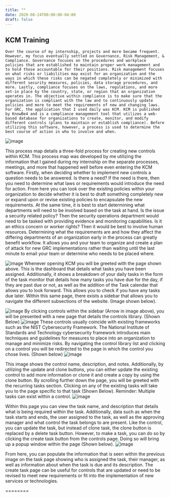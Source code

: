 ```yaml
---
title: ""
date: 2020-08-24T00:00:00-04:00
draft: false
---
```

## KCM Training
	Over the course of my internship, projects and more became frequent. However, my focus eventually settled on Governance, Risk Management, & Compliance. Governance focuses on the procedures and workplace policies that are established to maintain proper work management and to hold those accountable for their positions. Risk management focuses on what risks or liabilities may exist for an organization and the ways in which these risks can be negated completely or minimized with different security measures, policies, data storage procedures, and more. Lastly, compliance focuses on the laws, regulations, and more set-in place by the country, state, or region that an organization operates in. The objective within compliance is to make sure that the organization is compliant with the law and to continuously update policies and more to meet the requirements of new and changing laws.
	For GRC, the application that I used daily was KCM. KCM is published by KnowBe4 and is a compliance management tool that utilizes a web-based database for organizations to create, monitor, and modify different controls (plans to maintain or establish compliance). Before utilizing this software, however, a process is used to determine the best course of action in who to involve and when.

![image](https://cpaboutme.netlify.app/696-1)

This process map details a three-fold process for creating new controls within KCM. This process map was developed by me utilizing the information that I gained during my internship on the separate processes, meetings, and more that happened well before even entering the KCM software.
	Firstly, when deciding whether to implement new controls a question needs to be answered. Is there a need? If the need is there, then you need to determine what laws or requirements would introduce the need for action. From here you can look over the existing policies within your organization to decide whether it is best to draft something completely new or expand upon or revise existing policies to encapsulate the new requirements. At the same time, it is best to start determining what departments will need to be involved based on the task at hand. Is the issue a security related policy? Then the security operations department would need to be tasked with providing evidence and monitoring capabilities. Is it an ethics concern or worker rights? Then it would be best to involve human resources. Determining what the requirements are and how they affect the differing departments of an organization early in the process can greatly benefit workflow. It allows you and your team to organize and create a plan of attack for new GRC implementations rather than waiting until the last minute to email your team or determine who needs to be placed where.

![image](https://cpaboutme.netlify.app/696-2)
Whenever opening KCM you will be greeted with the page shown above. This is the dashboard that details what tasks you have been assigned. Additionally, it shows a breakdown of your daily tasks in the form of the task monitor that details how many tasks you have due for the day, if they are past due or not, as well as the addition of the Task calendar that allows you to look forward. This allows you to check if you have any tasks due later. 
Within this same page, there exists a sidebar that allows you to navigate the different subsections of the website. (Image shown below).

![image](https://cpaboutme.netlify.app/696-3)
By clicking controls within the sidebar (Arrow in image above), you will be presented with a new page that details the controls library. (Shown Below)
![image](https://cpaboutme.netlify.app/696-4)
These controls usually coincide with existing frameworks such as the NIST Cybersecurity Framework. The National Institute of Standards and Technology cybersecurity framework introduces main techniques and guidelines for measures to place into an organization to manage and minimize risks. 
By navigating the control library list and clicking on a control you will be redirected to the page in which the control you chose lives. (Shown below)
![image](https://cpaboutme.netlify.app/696-5)

This image shows the control name, description, and notes. Additionally, by utilizing the update and clone buttons, you can either update the existing control to add more information or clone it and create a copy by using the clone button. By scrolling further down the page, you will be greeted with the recurring tasks section. Clicking on any of the existing tasks will take you to the page specific to that task (Shown Below). Reminder: Multiple tasks can exist within a control.
![image](https://cpaboutme.netlify.app/696-6)

Within this page you can view the task name, and description that details what is being required within the task. Additionally, data such as when the task starts and ends, the user assigned to the task, as well as the approving manager and what control the task belongs to are present. Like the control, you can update the task, but instead of clone task, the clone button is replaced by a delete task button. 
       However, to make a task, you can do so by clicking the create task button from the controls page. Doing so will bring up a popup window within the page (Shown below). 
![image](https://cpaboutme.netlify.app/696-7)

From here, you can populate the information that is seen within the previous image on the task page showing who is assigned the task, their manager, as well as information about when the task is due and its description. The create task page can be useful for controls that are updated or need to be revised to meet new requirements or fit into the implementation of new services or technologies. 



========

